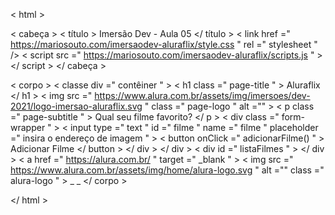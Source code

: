 < html >

< cabeça >
    < título >
        Imersão Dev - Aula 05
    </ título >
    < link  href =" https://mariosouto.com/imersaodev-aluraflix/style.css " rel =" stylesheet " />
    < script  src =" https://mariosouto.com/imersaodev-aluraflix/scripts.js " > </ script >
</ cabeça >

< corpo >
    < classe div  =" contêiner " >
        < h1  class =" page-title " >
            Aluraflix
        </ h1 >
        < img  src =" https://www.alura.com.br/assets/img/imersoes/dev-2021/logo-imersao-aluraflix.svg " class =" page-logo "
            alt ="" >
        < p  class =" page-subtitle " >
            Qual seu filme favorito?
        </ p >
        < div  class =" form-wrapper " >
            < input  type =" text " id =" filme " name =" filme " placeholder =" insira o endereço de imagem " >
            < button  onClick =" adicionarFilme() " > Adicionar Filme </ button >
        </ div >
    </ div >
    < div  id =" listaFilmes " > </ div >
    < a  href =" https://alura.com.br/ " target =" _blank " >
        < img  src =" https://www.alura.com.br/assets/img/home/alura-logo.svg " alt ="" class =" alura-logo " >
    </a> _ _
</ corpo >

</ html >
